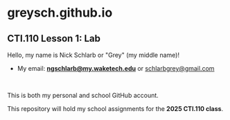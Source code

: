 # greysch.github.io

## CTI.110 Lesson 1: Lab


Hello, my name is Nick Schlarb or "Grey" (my middle name)!
- My email: **ngschlarb@my.waketech.edu** or schlarbgrey@gmail.com

&nbsp;


This is both my personal and school GitHub account.


This repository will hold my school assignments for the **2025 CTI.110 class**.

